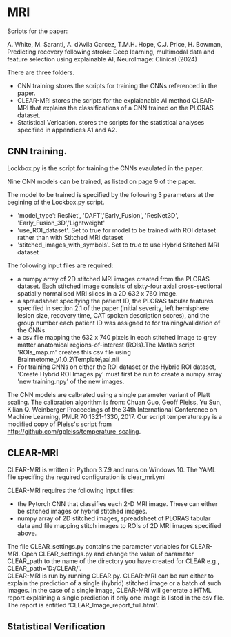 # MRI
Scripts for the paper:

A. White, M. Saranti, A. d’Avila Garcez, T.M.H. Hope, C.J. Price, H. Bowman,
Predicting recovery following stroke: Deep learning, multimodal data and feature selection using explainable AI,
NeuroImage: Clinical (2024)

There are three folders. 

* CNN training stores the scripts for training the CNNs referenced in the paper.
* CLEAR-MRI stores the scripts for the explaianable AI method CLEAR-MRI that explains the classifications of a CNN trained on the PLORAS dataset.
* Statistical Verication. stores the scripts for the statistical analyses specified in appendices A1 and A2.


## CNN training.

Lockbox.py is the script for training the CNNs evaulated in the paper.

Nine CNN models can be trained, as listed on page 9 of the paper.

The model to be trained is specified by the following 3 parameters at the begining of the Lockbox.py script.
* 'model_type': ResNet', 'DAFT','Early_Fusion', 'ResNet3D', 'Early_Fusion_3D','Lightweight'
* 'use_ROI_dataset'. Set to true for model to be trained with ROI dataset rather than with Stitched MRI dataset
* 'stitched_images_with_symbols'. Set to true to use Hybrid Stitched MRI dataset

The following input files are required:

*  a numpy array of 2D stitched MRI images created from the PLORAS dataset.  Each stitched image consists of sixty-four axial cross-sectional spatially normalised MRI slices in a 2D 632 x 760 image.
*  a spreadsheet specifying the patient ID, the  PLORAS tabular features specified in section 2.1 of the paper (initial severity, left hemisphere lesion size, recovery time, CAT spoken description scores), and the group number each patient ID was assigned to for training/validation of the CNNs.
*  a csv file mapping the 632 x 740 pixels in each stitched image to grey matter anatomical regions-of-interest (ROIs).The Matlab script 'ROIs_map.m' creates this csv file using Brainnetome_v1.0.2\Template\aal.nii
* For training CNNs on either the ROI dataset or the Hybrid ROI dataset, 'Create Hybrid ROI Images.py' must first be run to create a numpy array 'new training.npy' of the new images.

The CNN models are calbrated using a single parameter variant of Platt scaling. The calibration algorithm is from: Chuan Guo, Geoff Pleiss, Yu Sun, Kilian Q. Weinberger Proceedings of the 34th International Conference on Machine Learning, PMLR 70:1321-1330, 2017. Our script temperature.py is a modified copy of Pleiss's script from http://github.com/gpleiss/temperature_scaling.


## CLEAR-MRI
CLEAR-MRI is written in Python 3.7.9 and runs on Windows 10. The YAML file specifing the required configuration is clear_mri.yml

CLEAR-MRI requires the following input files:
*  the Pytorch CNN that classifies each 2-D MRI image. These can either be stitched images or hybrid stitched images.
*  numpy array of 2D stitched images, spreadsheet of PLORAS tabular data and file mapping stitch images to ROIs of 2D MRI images specified above.

The file CLEAR_settings.py contains the parameter variables for CLEAR-MRI. Open CLEAR_settings.py and change the value of parameter CLEAR_path to the name of the directory you have created for CLEAR e.g., CLEAR_path='D:/CLEAR/'.  
CLEAR-MRI is run by running CLEAR.py. CLEAR-MRI can be run either to explain the prediction of a single (hybrid) stitched image or a batch of such images. In the case of a single image, CLEAR-MRI will generate a HTML report explaining a single prediction if only one image is listed in the csv file. The report is entitled ‘CLEAR_Image_report_full.html'.

##  Statistical Verification





